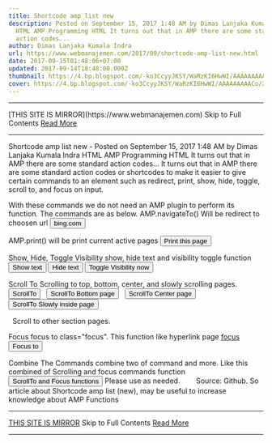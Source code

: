 ```yaml
---
title: Shortcode amp list new
description: Posted on September 15, 2017 1:48 AM by Dimas Lanjaka Kumala Indra
  HTML AMP Programming HTML It turns out that in AMP there are some standard
  action codes...
author: Dimas Lanjaka Kumala Indra
url: https://www.webmanajemen.com/2017/09/shortcode-amp-list-new.html
date: 2017-09-15T01:48:06+07:00
updated: 2017-09-14T18:48:00.000Z
thumbnail: https://4.bp.blogspot.com/-ko3CcyyJKSY/WaRzKI6HwWI/AAAAAAAAACo/ZusaTqvFcJA-hjqVsLk9jArt00QUPbYwwCLcBGAs/s320/shortcode.jpg
cover: https://4.bp.blogspot.com/-ko3CcyyJKSY/WaRzKI6HwWI/AAAAAAAAACo/ZusaTqvFcJA-hjqVsLk9jArt00QUPbYwwCLcBGAs/s320/shortcode.jpg
---
```


<hr/> [THIS SITE IS MIRROR](https://www.webmanajemen.com) Skip to Full Contents <a href="https://www.webmanajemen.com/2017/09/shortcode-amp-list-new.html" rel="follow" class="button" id="read-more">Read More</a> <hr/> Shortcode amp list new - Posted on September 15, 2017 1:48 AM by Dimas Lanjaka Kumala Indra HTML AMP Programming HTML It turns out that in AMP there are some standard action codes... It turns out that in AMP there are some standard action codes or shortcodes to make it easier to give certain commands to an element such as redirect, print, show, hide, toggle, scroll to, and focus on input.  

With these commands we do not need an AMP plugin to perform its function.   The commands are as below.
AMP.navigateTo()
Will be redirect to choosen url
<button on="tap:AMP.navigateTo(url='http://bing.com')">bing.com</button>

AMP.print()
will be print current active pages
<button on="tap:AMP.print">Print this page</button>

Show, Hide, Toggle Visibility
show, hide text and visibility toggle function
<button on="tap:normal-element.show">Show text</button>
<button on="tap:normal-element.hide">Hide text</button>
<button on="tap:normal-element.toggleVisibility">Toggle Visibility now</button>
<div id="normal-element" hidden>
  I was initially hidden. Succedeed
</div>

Scroll To
Scrolling to top, bottom, center, and slowly scrolling pages. 
  <button on="tap:normal-element2.scrollTo">ScrollTo</button>
  <button on="tap:normal-element2.scrollTo('position' = 'bottom')">ScrollTo Bottom page</button>
  <button on="tap:normal-element2.scrollTo('position' = 'center')">ScrollTo Center page</button>
  <button on="tap:normal-element2.scrollTo('duration' = 5000)">ScrollTo Slowly inside page</button>
<div id="normal-element2">
  Scroll to other section pages.
</div>

Focus
focus to class="focus". This function like hyperlink page <a href=".focus">focus</a>
<button on="tap:input-element.focus">Focus to</button>

Combine The Commands
combine two of command and more. Like this combined of Scrolling and focus commands function
<button on="tap:normal-element2.scrollTo('position' = 'center'), input-element.focus">ScrollTo and Focus functions</button>
Please use as needed.
       Source: Github. 
So article about Shortcode amp list (new), may be useful to increase knowledge about AMP Functions <hr/> [THIS SITE IS MIRROR](https://www.webmanajemen.com) Skip to Full Contents <a href="https://www.webmanajemen.com/2017/09/shortcode-amp-list-new.html" rel="follow" class="button" id="read-more">Read More</a> <hr/>